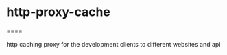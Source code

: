 # http-proxy-cache

====

http caching proxy for the development clients to different websites and api
